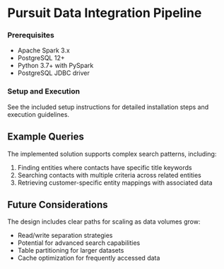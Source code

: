 # Pursuit Data Integration Pipeline


### Prerequisites
- Apache Spark 3.x
- PostgreSQL 12+
- Python 3.7+ with PySpark
- PostgreSQL JDBC driver

### Setup and Execution
See the included setup instructions for detailed installation steps and execution guidelines.

## Example Queries

The implemented solution supports complex search patterns, including:
1. Finding entities where contacts have specific title keywords
2. Searching contacts with multiple criteria across related entities
3. Retrieving customer-specific entity mappings with associated data

## Future Considerations

The design includes clear paths for scaling as data volumes grow:
- Read/write separation strategies
- Potential for advanced search capabilities
- Table partitioning for larger datasets
- Cache optimization for frequently accessed data
